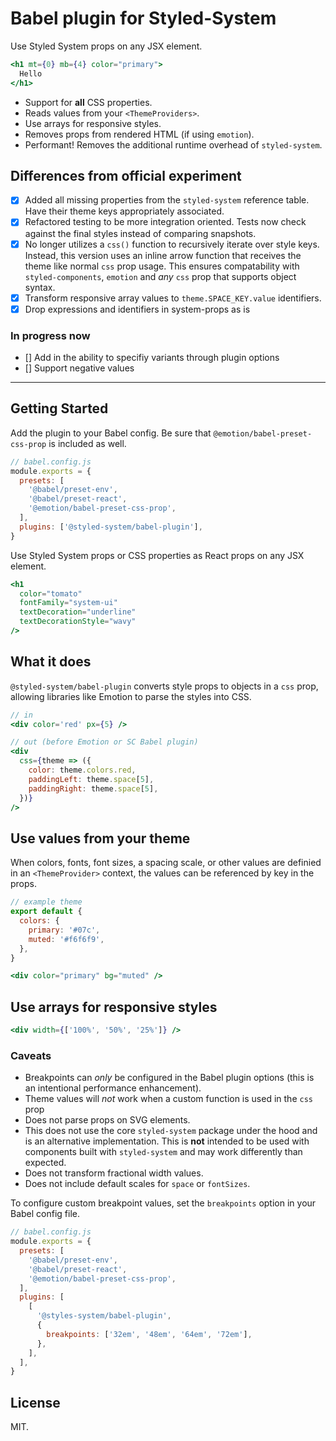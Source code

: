 # Babel plugin for Styled-System <!-- omit in toc -->

Use Styled System props on any JSX element.

```jsx
<h1 mt={0} mb={4} color="primary">
  Hello
</h1>
```

- Support for **all** CSS properties.
- Reads values from your `<ThemeProviders>`.
- Use arrays for responsive styles.
- Removes props from rendered HTML (if using `emotion`).
- Performant! Removes the additional runtime overhead of `styled-system`.

## Differences from official experiment

- [x] Added all missing properties from the `styled-system` reference table.
      Have their theme keys appropriately associated.
- [x] Refactored testing to be more integration oriented. Tests now check
      against the final styles instead of comparing snapshots.
- [x] No longer utilizes a `css()` function to recursively iterate over style
      keys. Instead, this version uses an inline arrow function that receives
      the theme like normal `css` prop usage. This ensures compatability with
      `styled-components`, `emotion` and _any_ `css` prop that supports object
      syntax.
- [x] Transform responsive array values to `theme.SPACE_KEY.value` identifiers.
- [x] Drop expressions and identifiers in system-props as is

### In progress now

- [] Add in the ability to specifiy variants through plugin options
- [] Support negative values

---

## Getting Started

Add the plugin to your Babel config. Be sure that
`@emotion/babel-preset-css-prop` is included as well.

```js
// babel.config.js
module.exports = {
  presets: [
    '@babel/preset-env',
    '@babel/preset-react',
    '@emotion/babel-preset-css-prop',
  ],
  plugins: ['@styled-system/babel-plugin'],
}
```

Use Styled System props or CSS properties as React props on any JSX element.

```jsx
<h1
  color="tomato"
  fontFamily="system-ui"
  textDecoration="underline"
  textDecorationStyle="wavy"
/>
```

## What it does

`@styled-system/babel-plugin` converts style props to objects in a `css` prop,
allowing libraries like Emotion to parse the styles into CSS.

```jsx
// in
<div color='red' px={5} />

// out (before Emotion or SC Babel plugin)
<div
  css={theme => ({
    color: theme.colors.red,
    paddingLeft: theme.space[5],
    paddingRight: theme.space[5],
  })}
/>
```

## Use values from your theme

When colors, fonts, font sizes, a spacing scale, or other values are definied in
an `<ThemeProvider>` context, the values can be referenced by key in the props.

```js
// example theme
export default {
  colors: {
    primary: '#07c',
    muted: '#f6f6f9',
  },
}
```

```jsx
<div color="primary" bg="muted" />
```

## Use arrays for responsive styles

```jsx
<div width={['100%', '50%', '25%']} />
```

### Caveats

- Breakpoints can _only_ be configured in the Babel plugin options (this is an
  intentional performance enhancement).
- Theme values will _not_ work when a custom function is used in the `css` prop
- Does not parse props on SVG elements.
- This does not use the core `styled-system` package under the hood and is an
  alternative implementation. This is **not** intended to be used with
  components built with `styled-system` and may work differently than expected.
- Does not transform fractional width values.
- Does not include default scales for `space` or `fontSizes`.

To configure custom breakpoint values, set the `breakpoints` option in your
Babel config file.

```js
// babel.config.js
module.exports = {
  presets: [
    '@babel/preset-env',
    '@babel/preset-react',
    '@emotion/babel-preset-css-prop',
  ],
  plugins: [
    [
      '@styles-system/babel-plugin',
      {
        breakpoints: ['32em', '48em', '64em', '72em'],
      },
    ],
  ],
}
```

## License

MIT.
